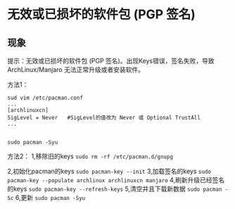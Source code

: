 # 无效或已损坏的软件包 (PGP 签名)
## 现象
提示：无效或已损坏的软件包 (PGP 签名)。出现Keys错误，签名失败，导致 ArchLinux/Manjaro 无法正常升级或者安装软件。

方法1：
```
sud vim /etc/pacman.conf
...
[archlinuxcn]
SigLevel = Never   #SigLevel的值改为 Never 或 Optional TrustAll
...


sudo pacman -Syu
```

方法2：
1,移除旧的keys
`sudo rm -rf /etc/pacman.d/gnupg`
<!-- more -->
2,初始化pacman的keys
`sudo pacman-key --init`
3,加载签名的keys
`sudo pacman-key --populate archlinux archlinuxcn manjaro`
4,刷新升级已经签名的keys
`sudo pacman-key --refresh-keys`
5,清空并且下载新数据
`sudo pacman -Sc`
6,更新
`sudo pacman -Syu`

